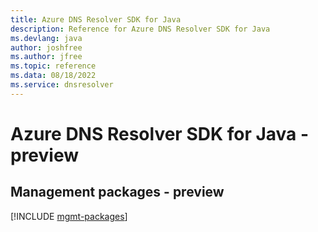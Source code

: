 ```yaml
---
title: Azure DNS Resolver SDK for Java
description: Reference for Azure DNS Resolver SDK for Java
ms.devlang: java
author: joshfree
ms.author: jfree
ms.topic: reference
ms.data: 08/18/2022
ms.service: dnsresolver
---
```

# Azure DNS Resolver SDK for Java - preview

## Management packages - preview
[!INCLUDE [mgmt-packages](dns-resolver-mgmt-index.md)]